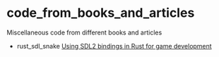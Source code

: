 # code_from_books_and_articles
Miscellaneous code from different books and articles

* rust_sdl_snake
[Using SDL2 bindings in Rust for game development](https://blog.logrocket.com/using-sdl2-bindings-rust/)
